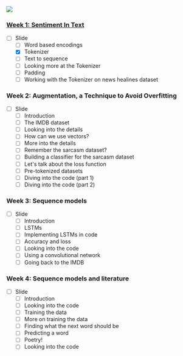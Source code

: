 ![](https://d2wvfoqc9gyqzf.cloudfront.net/content/uploads/2019/06/Website-TFSDesktopBanner.png)

### [Week 1: Sentiment In Text](./Week_1/)
* [ ] Slide
  * [ ] Word based encodings
  * [x] Tokenizer
  * [ ] Text to sequence
  * [ ] Looking more at the Tokenizer
  * [ ] Padding
  * [ ] Working with the Tokenizer on news healines dataset
 
### Week 2: Augmentation, a Technique to Avoid Overfitting
* [ ] Slide
  * [ ] Introduction
  * [ ] The IMDB dataset
  * [ ] Looking into the details
  * [ ] How can we use vectors?
  * [ ] More into the details
  * [ ] Remember the sarcasm dataset?
  * [ ] Building a classifier for the sarcasm dataset
  * [ ] Let's talk about the loss function
  * [ ] Pre-tokenized datasets
  * [ ] Diving into the code (part 1)
  * [ ] Diving into the code (part 2)

### Week 3: Sequence models

* [ ] Slide
  * [ ] Introduction
  * [ ] LSTMs
  * [ ] Implementing LSTMs in code
  * [ ] Accuracy and loss
  * [ ] Looking into the code
  * [ ] Using a convolutional network
  * [ ] Going back to the IMDB

### Week 4: Sequence models and literature

* [ ] Slide
  * [ ] Introduction
  * [ ] Looking into the code
  * [ ] Training the data
  * [ ] More on training the data
  * [ ] Finding what the next word should be
  * [ ] Predicting a word
  * [ ] Poetry!
  * [ ] Looking into the code